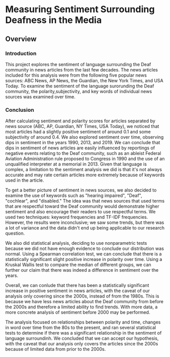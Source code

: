 # Measuring Sentiment Surrounding Deafness in the Media
## Overview
### Introduction
This project explores the sentiment of language surrounding the Deaf community in news articles from the last few decades. The news articles included for this analysis were from the following five popular news sources: ABC News, AP News, the Guardian, the New York Times, and USA Today. To examine the sentiment of the language surorunding the Deaf community, the polarity,subjectivity, and key words of individual news sources was examined over time.
### Conclusion
After calculating sentiment and polarity scores for articles separated by news source (ABC, AP, Guardian, NY Times, USA Today), we noticed that most articles had a slightly positive sentiment of around 0.1 and some subjectivity of around 0.4. We also explored sentiment over time, observing dips in sentiment in the years 1990, 2013, and 2019. We can conclude that dips in sentiment of news articles are easily influenced by reportings of negative events relating to the Deaf community, such as an ableist Federal Aviation Administration rule proposed to Congress in 1990 and the use of an unqualified interpreter at a memorial in 2013. Given that language is complex, a limitation to the sentiment analysis we did is that it's not always accurate and may rate certain articles more extremely because of keywords used in the article.

To get a better picture of sentiment in news sources, we also decided to examine the use of keywords such as "hearing impaired", "Deaf", "cochlear", and "disabled." The idea was that news sources that used terms that are respectful toward the Deaf community would demonstrate higher sentiment and also encourage their readers to use respectful terms. We used two techniques: keyword frequencies and TF-IDF frequencies. However, the results were inconclusive; we saw some trends, but there was a lot of variance and the data didn't end up being applicable to our research question.

We also did statistical analysis, deciding to use nonparametric tests because we did not have enough evidence to conclude our distribution was normal. Using a Spearman correlation test, we can conclude that there is a statistically significant slight positive increase in polarity over time. Using a Kruskal Wallis test to compare the median of different groups, we can further our claim that there was indeed a difference in sentiment over the years.

Overall, we can conlude that there has been a statistically significant increase in positive sentiment in news articles, with the caveat of our analysis only covering since the 2000s, instead of from the 1980s. This is because we have less news articles about the Deaf community from before the 2000s and therefore a limited ability to find trends. With more data, a more concrete analysis of sentiment before 2000 may be performed.

The analysis focused on relationships between polarity and time, changes in word over time from the 80s to the present, and ran several statistical tests to determine if there was a significant relationship in the sentiment of language surroundinh. We concluded that we can accept our hypothesis, with the caveat that our analysis only covers the articles since the 2000s because of limited data from prior to the 2000s.

